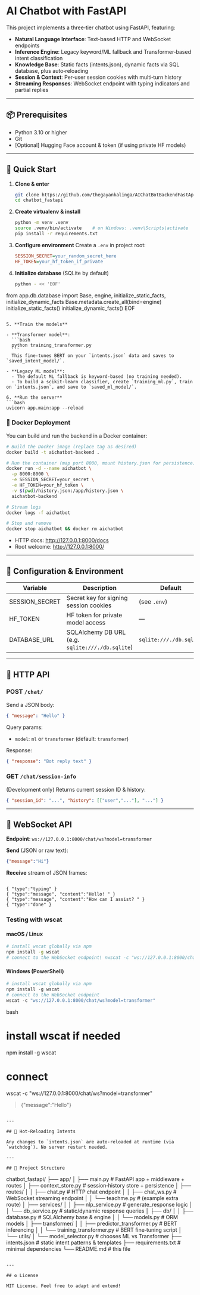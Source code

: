 # AI Chatbot with FastAPI

This project implements a three‑tier chatbot using FastAPI, featuring:

- **Natural Language Interface**: Text-based HTTP and WebSocket endpoints
- **Inference Engine**: Legacy keyword/ML fallback and Transformer‑based intent classification
- **Knowledge Base**: Static facts (intents.json), dynamic facts via SQL database, plus auto‑reloading
- **Session & Context**: Per‑user session cookies with multi‑turn history
- **Streaming Responses**: WebSocket endpoint with typing indicators and partial replies

---

## 📦 Prerequisites

- Python 3.10 or higher
- Git
- [Optional] Hugging Face account & token (if using private HF models)

---

## 🚀 Quick Start

1. **Clone & enter**
   ```bash
   git clone https://github.com/thegayankalinga/AIChatBotBackendFastApi
   cd chatbot_fastapi
   ```

2. **Create virtualenv & install**
   ```bash
   python -m venv .venv
   source .venv/bin/activate    # on Windows: .venv\Scripts\activate
   pip install -r requirements.txt
   ```

3. **Configure environment**
   Create a `.env` in project root:
   ```ini
   SESSION_SECRET=your_random_secret_here
   HF_TOKEN=your_hf_token_if_private
   ```

4. **Initialize database** (SQLite by default)
   ```bash
   python - << 'EOF'
from app.db.database import Base, engine, initialize_static_facts, initialize_dynamic_facts
Base.metadata.create_all(bind=engine)
initialize_static_facts()
initialize_dynamic_facts()
EOF
   ```

5. **Train the models**

   - **Transformer model**:
     ```bash
     python training_transformer.py
     ```
     This fine‑tunes BERT on your `intents.json` data and saves to `saved_intent_model/`.

   - **Legacy ML model**:
     - The default ML fallback is keyword‑based (no training needed).
     - To build a scikit‑learn classifier, create `training_ml.py`, train on `intents.json`, and save to `saved_ml_model/`.

6. **Run the server**
   ```bash
uvicorn app.main:app --reload
```

### 🐳 Docker Deployment

You can build and run the backend in a Docker container:

```bash
# Build the Docker image (replace tag as desired)
docker build -t aichatbot-backend .

# Run the container (map port 8000, mount history.json for persistence)
docker run -d --name aichatbot \
  -p 8000:8000 \
  -e SESSION_SECRET=your_secret \
  -e HF_TOKEN=your_hf_token \
  -v $(pwd)/history.json:/app/history.json \
  aichatbot-backend

# Stream logs
docker logs -f aichatbot

# Stop and remove
docker stop aichatbot && docker rm aichatbot
```


   - HTTP docs: http://127.0.0.1:8000/docs
   - Root welcome: http://127.0.0.1:8000/

---

## 🔧 Configuration & Environment

| Variable         | Description                                     | Default             |
|------------------|-------------------------------------------------|---------------------|
| SESSION_SECRET   | Secret key for signing session cookies          | (see `.env`)        |
| HF_TOKEN         | HF token for private model access               | —                   |
| DATABASE_URL     | SQLAlchemy DB URL (e.g. `sqlite:///./db.sqlite`)| `sqlite:///./db.sqlite` |

---

## 📝 HTTP API

### POST `/chat/`

Send a JSON body:
```json
{ "message": "Hello" }
```
Query params:
- `model`: `ml` or `transformer` (default: `transformer`)

Response:
```json
{ "response": "Bot reply text" }
```

### GET `/chat/session-info`
(Development only) Returns current session ID & history:
```json
{ "session_id": "...", "history": [["user","..."], "..."] }
```

---

## 📡 WebSocket API

**Endpoint**: `ws://127.0.0.1:8000/chat/ws?model=transformer`

**Send** (JSON or raw text):
```json
{"message":"Hi"}
```

**Receive** stream of JSON frames:
```text

{ "type":"typing" }
{ "type":"message", "content":"Hello! " }
{ "type":"message", "content":"How can I assist? " }
{ "type":"done" }

```

### Testing with wscat

#### macOS / Linux
```bash
# install wscat globally via npm
npm install -g wscat
# connect to the WebSocket endpoint\ nwscat -c "ws://127.0.0.1:8000/chat/ws?model=transformer"
```

#### Windows (PowerShell)
```powershell
# install wscat globally via npm
npm install -g wscat
# connect to the WebSocket endpoint
wscat -c "ws://127.0.0.1:8000/chat/ws?model=transformer"
```
bash
# install wscat if needed
npm install -g wscat

# connect
wscat -c "ws://127.0.0.1:8000/chat/ws?model=transformer"
> {"message":"Hello"}
```

---

## 🔄 Hot‑Reloading Intents

Any changes to `intents.json` are auto‑reloaded at runtime (via `watchdog`). No server restart needed.

---

## 📁 Project Structure

```
chatbot_fastapi/
├── app/
│   ├── main.py               # FastAPI app + middleware + routes
│   ├── context_store.py      # session‑history store + persistence
│   ├── routes/
│   │   ├── chat.py           # HTTP chat endpoint
│   │   ├── chat_ws.py        # WebSocket streaming endpoint
│   │   └── teachme.py        # (example extra route)
│   ├── services/
│   │   ├── nlp_service.py    # generate_response logic
│   │   └── db_service.py     # static/dynamic response queries
│   ├── db/
│   │   ├── database.py       # SQLAlchemy base & engine
│   │   └── models.py         # ORM models
│   ├── transformer/
│   │   ├── predictor_transformer.py  # BERT inferencing
│   │   └── training_transformer.py   # BERT fine‑tuning script
│   └── utils/
│       └── model_selector.py # chooses ML vs Transformer
├── intents.json              # static intent patterns & templates
├── requirements.txt          # minimal dependencies
└── README.md                 # this file
```

---

## ⚙️ License

MIT License. Feel free to adapt and extend!

